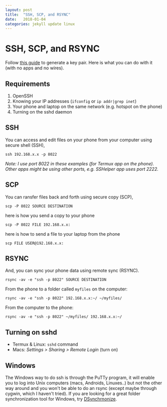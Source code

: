 ```yaml
---
layout: post
title:  "SSH, SCP, and RSYNC"
date:   2018-01-04
categories: jekyll update linux
---
```

# SSH, SCP, and RSYNC

Follow [this guide](https://glow.li/technology/2015/11/06/run-an-ssh-server-on-your-android-with-termux/) to generate a key pair. Here is what you can do with it (with no apps and no wires).

## Requirements
1. OpenSSH
2. Knowing your IP addresses (`ifconfig` or `ip addr|grep inet`)
3. Your phone and laptop on the same network (e.g. hotspot on the phone)
4. Turning on the sshd daemon

## SSH
You can access and edit files on your phone from your computer using secure shell (SSH), 

```
ssh 192.168.x.x -p 8022
```
*Note: I use port 8022 in these examples (for Termux app on the phone). Other apps might be using other ports, e.g. SSHelper app uses port 2222.*

## SCP
You can ransfer files back and forth using secure copy (SCP), 

```
scp -P 8022 SOURCE DESTINATION
```

here is how you send a copy to your phone 

```
scp -P 8022 FILE 192.168.x.x:
```
here is how to send a file to your laptop from the phone

```
scp FILE USER@192.168.x.x:
```
## RSYNC
And, you can sync your phone data using remote sync (RSYNC).

```
rsync -av -e "ssh -p 8022" SOURCE DESTINATION
```

From the phone to a folder called `myfiles` on the computer:

```
rsync -av -e "ssh -p 8022" 192.168.x.x:~/ ~/myfiles/
```

From the computer to the phone:

```
rsync -av -e "ssh -p 8022" ~/myfiles/ 192.168.x.x:~/
```

## Turning on sshd
* Termux & Linux: `sshd` command
* Macs: *Settings > Sharing > Remote Login* (turn on)

## Windows
The Windows way to do ssh is through the PuTTy program, it will enable you to log into Unix computers (macs, Androids, Linuxes..) but not the other way around and you won't be able to do an rsync (except maybe through cygwin, which I haven't tried). If you are looking for a great folder synchronization tool for Windows, try [DSynchrnonize](http://dimio.altervista.org/eng/dsynchronize/dsynchronize.html). 
